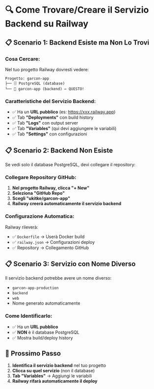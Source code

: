 # 🔍 Come Trovare/Creare il Servizio Backend su Railway

## 📋 **Scenario 1: Backend Esiste ma Non Lo Trovi**

### **Cosa Cercare:**
Nel tuo progetto Railway dovresti vedere:

```
Progetto: garcon-app
├── 🗄️ PostgreSQL (database)
└── 🚀 garcon-app (backend) ← QUESTO!
```

### **Caratteristiche del Servizio Backend:**
- ✅ Ha un **URL pubblico** (es: https://xxx.railway.app)
- ✅ Tab **"Deployments"** con build history
- ✅ Tab **"Logs"** con output server
- ✅ Tab **"Variables"** (qui devi aggiungere le variabili)
- ✅ Tab **"Settings"** con configurazioni

## 📋 **Scenario 2: Backend Non Esiste**

Se vedi solo il database PostgreSQL, devi collegare il repository:

### **Collegare Repository GitHub:**
1. **Nel progetto Railway, clicca "+ New"**
2. **Seleziona "GitHub Repo"**
3. **Scegli "ukitke/garcon-app"**
4. **Railway creerà automaticamente il servizio backend**

### **Configurazione Automatica:**
Railway rileverà:
- ✅ `Dockerfile` → Userà Docker build
- ✅ `railway.json` → Configurazioni deploy
- ✅ Repository → Collegamento GitHub

## 📋 **Scenario 3: Servizio con Nome Diverso**

Il servizio backend potrebbe avere un nome diverso:
- `garcon-app-production`
- `backend`
- `web`
- Nome generato automaticamente

### **Come Identificarlo:**
- ✅ Ha un **URL pubblico**
- ✅ **NON** è il database PostgreSQL
- ✅ Mostra build/deploy history

## 🎯 **Prossimo Passo**

1. **Identifica il servizio backend** nel tuo progetto
2. **Clicca su quel servizio** (non il database)
3. **Tab "Variables"** → Aggiungi le variabili
4. **Railway rifarà automaticamente il deploy**